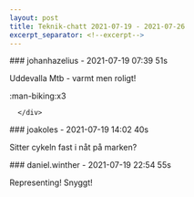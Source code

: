 ```yaml
---
layout: post
title: Teknik-chatt 2021-07-19 - 2021-07-26
excerpt_separator: <!--excerpt-->
---
```

<section class="message" markdown="1">
### johanhazelius - 2021-07-19 07:39 51s

Uddevalla Mtb - varmt men roligt!
<div class="reactionsDiv">
<div class="reactionDiv">
<span title=", erik.malm,  reacted this way." class="reactionSpan">
:man-biking:x3</span>
</div>
     
      </div>
    
</section>
<section class="message" markdown="1">
### joakoles - 2021-07-19 14:02 40s

Sitter cykeln fast i nåt på marken?
</section>
<section class="message" markdown="1">
### daniel.winther - 2021-07-19 22:54 55s

Representing! Snyggt!

<!--excerpt-->
</section>